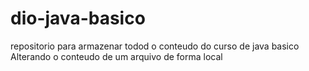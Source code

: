 # dio-java-basico
repositorio para armazenar todod o conteudo do curso de java basico
Alterando o conteudo de um arquivo de forma local